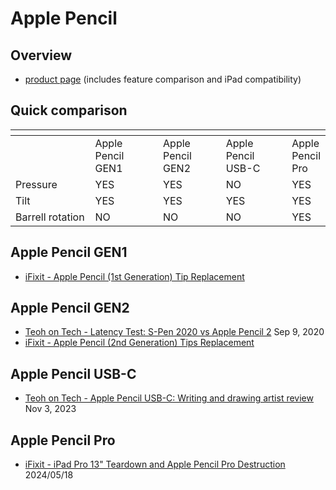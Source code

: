 # Apple Pencil

## Overview

* [product page](https://www.apple.com/apple-pencil/) (includes feature comparison and iPad compatibility)

## Quick comparison

<table data-header-hidden><thead><tr><th width="157"></th><th width="140"></th><th width="124"></th><th width="134"></th><th></th></tr></thead><tbody><tr><td></td><td>Apple Pencil GEN1</td><td>Apple Pencil GEN2</td><td>Apple Pencil USB-C</td><td>Apple Pencil Pro</td></tr><tr><td>Pressure</td><td>YES</td><td>YES</td><td>NO</td><td>YES</td></tr><tr><td>Tilt</td><td>YES</td><td>YES</td><td>YES</td><td>YES</td></tr><tr><td>Barrell rotation</td><td>NO</td><td>NO</td><td>NO</td><td>YES</td></tr></tbody></table>

## Apple Pencil GEN1

* [iFixit - Apple Pencil (1st Generation) Tip Replacement ](https://www.ifixit.com/Guide/Apple+Pencil+\(1st+Generation\)+Tip+Replacement/154444)

## Apple Pencil GEN2

* [Teoh on Tech - Latency Test: S-Pen 2020 vs Apple Pencil 2](https://www.youtube.com/watch?v=68n7PChzsCk) Sep 9, 2020
* [iFixit - Apple Pencil (2nd Generation) Tips Replacement](https://www.ifixit.com/Guide/Apple+Pencil+\(2nd+Generation\)+Tips+Replacement/154401) &#x20;

## Apple Pencil USB-C

* [Teoh on Tech - Apple Pencil USB-C: Writing and drawing artist review](https://www.youtube.com/watch?v=4\_g6a8YBEWQ) Nov 3, 2023

## Apple Pencil Pro

* [iFixit - iPad Pro 13" Teardown and Apple Pencil Pro Destruction](https://www.youtube.com/watch?v=V8oN2CjJeoE) 2024/05/18&#x20;

